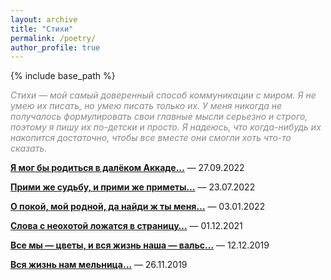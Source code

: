```yaml
---
layout: archive
title: "Стихи"
permalink: /poetry/
author_profile: true
---
```


{% include base_path %}

<p style="color:#888888;"><i>Стихи — мой самый доверенный способ коммуникации с миром. Я не умею их писать, но умею писать только их.
У меня никогда не получалось формулировать свои главные мысли серьезно и строго, поэтому я пишу их по-детски и просто.
Я надеюсь, что когда-нибудь их накопится достаточно, чтобы все вместе они смогли хоть что-то сказать.</i></p>

<b><a href="https://areyde.com/poetry/2022-09-27">Я мог бы родиться в далёком Аккаде…</a></b>  — 27.09.2022

<b><a href="https://areyde.com/poetry/2022-07-23">Прими же судьбу, и прими же приметы…</a></b> — 23.07.2022

<b><a href="https://areyde.com/poetry/2022-01-03">О покой, мой родной, да найди ж ты меня…</a></b> — 03.01.2022

<b><a href="https://areyde.com/poetry/2021-12-01">Слова с неохотой ложатся в страницу…</a></b> — 01.12.2021

<b><a href="https://areyde.com/poetry/2019-12-12">Все мы — цветы, и вся жизнь наша — вальс…</a></b> — 12.12.2019

<b><a href="https://areyde.com/poetry/2019-11-26">Вся жизнь нам мельница…</a></b> — 26.11.2019